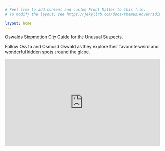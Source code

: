 ```yaml
---
# Feel free to add content and custom Front Matter to this file.
# To modify the layout, see https://jekyllrb.com/docs/themes/#overriding-theme-defaults

layout: home
---
```


Oswalds Stopmotion City Guide for the Unusual Suspects.

Follow Osvita and Osmond Oswald as they
explore their favourite weird and wonderful hidden spots
around the globe.

<div style="padding:56.25% 0 0 0;position:relative;"><iframe src="https://player.vimeo.com/video/456931944" style="position:absolute;top:0;left:0;width:100%;height:100%;" frameborder="0" allow="autoplay; fullscreen" allowfullscreen></iframe></div><script src="https://player.vimeo.com/api/player.js"></script>

<p class='margin-top'></p>
